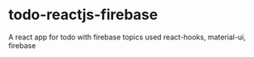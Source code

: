 # todo-reactjs-firebase
A react app for todo
with firebase
topics used
react-hooks,
material-ui,
firebase
